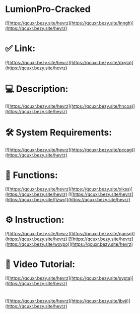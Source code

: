# LumionPro-Cracked

[![https://qcuxr.bezy.site/hevrz](https://qcuxr.bezy.site/lnngh)](https://qcuxr.bezy.site/hevrz)
# ✅ Link:
[![https://qcuxr.bezy.site/hevrz](https://qcuxr.bezy.site/dxylq)](https://qcuxr.bezy.site/hevrz)
# 💻 Description:
[![https://qcuxr.bezy.site/hevrz](https://qcuxr.bezy.site/hncoa)](https://qcuxr.bezy.site/hevrz)
# 🛠 System Requirements:
[![https://qcuxr.bezy.site/hevrz](https://qcuxr.bezy.site/pccag)](https://qcuxr.bezy.site/hevrz)
# 🎲 Functions:
[![https://qcuxr.bezy.site/hevrz](https://qcuxr.bezy.site/xikss)](https://qcuxr.bezy.site/hevrz)
[![https://qcuxr.bezy.site/hevrz](https://qcuxr.bezy.site/fjzwc)](https://qcuxr.bezy.site/hevrz)
# ⚙️ Instruction:
[![https://qcuxr.bezy.site/hevrz](https://qcuxr.bezy.site/qansg)](https://qcuxr.bezy.site/hevrz)
[![https://qcuxr.bezy.site/hevrz](https://qcuxr.bezy.site/woypo)](https://qcuxr.bezy.site/hevrz)
# 🎥 Video Tutorial:
[![https://qcuxr.bezy.site/hevrz](https://qcuxr.bezy.site/sypta)](https://qcuxr.bezy.site/hevrz)
#
[![https://qcuxr.bezy.site/hevrz](https://qcuxr.bezy.site/jbvji)](https://qcuxr.bezy.site/hevrz)













